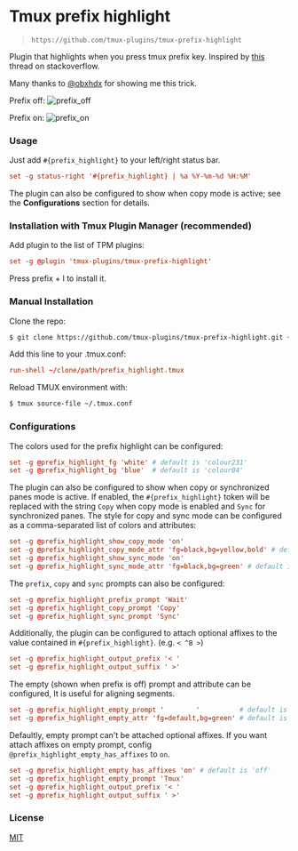 # Tmux prefix highlight

> `https://github.com/tmux-plugins/tmux-prefix-highlight`

Plugin that highlights when you press tmux prefix key. Inspired by
[this](http://stackoverflow.com/questions/12003726/give-a-hint-when-press-prefix-key-in-tmux)
thread on stackoverflow.

Many thanks to [@obxhdx](https://github.com/obxhdx) for showing me this trick.

Prefix off:
![prefix_off](screenshots/prefix_off.png)

Prefix on:
![prefix_on](screenshots/prefix_on.png)

### Usage

Just add `#{prefix_highlight}` to your left/right status bar.

```tmux.conf
set -g status-right '#{prefix_highlight} | %a %Y-%m-%d %H:%M'
```

The plugin can also be configured to show when copy mode is active; see the
**Configurations** section for details.

### Installation with Tmux Plugin Manager (recommended)

Add plugin to the list of TPM plugins:

```tmux.conf
set -g @plugin 'tmux-plugins/tmux-prefix-highlight'
```

Press prefix + I to install it.

### Manual Installation

Clone the repo:

```bash
$ git clone https://github.com/tmux-plugins/tmux-prefix-highlight.git ~/clone/path
```

Add this line to your .tmux.conf:

```tmux.conf
run-shell ~/clone/path/prefix_highlight.tmux
```

Reload TMUX environment with:

```bash
$ tmux source-file ~/.tmux.conf
```

### Configurations

The colors used for the prefix highlight can be configured:

```tmux.conf
set -g @prefix_highlight_fg 'white' # default is 'colour231'
set -g @prefix_highlight_bg 'blue'  # default is 'colour04'
```

The plugin can also be configured to show when copy or synchronized panes mode
is active. If enabled, the `#{prefix_highlight}` token will be replaced with
the string `Copy` when copy mode is enabled and `Sync` for synchronized panes.
The style for copy and sync mode can be configured as a comma-separated list of
colors and attributes:

```tmux.conf
set -g @prefix_highlight_show_copy_mode 'on'
set -g @prefix_highlight_copy_mode_attr 'fg=black,bg=yellow,bold' # default is 'fg=default,bg=yellow'
set -g @prefix_highlight_show_sync_mode 'on'
set -g @prefix_highlight_sync_mode_attr 'fg=black,bg=green' # default is 'fg=default,bg=yellow'
```

The `prefix`, `copy` and `sync` prompts can also be configured:

```tmux.conf
set -g @prefix_highlight_prefix_prompt 'Wait'
set -g @prefix_highlight_copy_prompt 'Copy'
set -g @prefix_highlight_sync_prompt 'Sync'
```

Additionally, the plugin can be configured to attach optional affixes to the
value contained in `#{prefix_highlight}`.
(e.g. `< ^B >`)

```tmux.conf
set -g @prefix_highlight_output_prefix '< '
set -g @prefix_highlight_output_suffix ' >'
```

The empty (shown when prefix is off) prompt and attribute can be configured,
It is useful for aligning segments.

```tmux.conf
set -g @prefix_highlight_empty_prompt '        '          # default is '' (empty char)
set -g @prefix_highlight_empty_attr 'fg=default,bg=green' # default is 'fg=default,bg=default'
```

Defaultly, empty prompt can't be attached optional affixes.
If you want attach affixes on empty prompt, config `@prefix_highlight_empty_has_affixes` to `on`.

```tmux.conf
set -g @prefix_highlight_empty_has_affixes 'on' # default is 'off'
set -g @prefix_highlight_empty_prompt 'Tmux'
set -g @prefix_highlight_output_prefix '< '
set -g @prefix_highlight_output_suffix ' >'
```

### License

[MIT](LICENSE)
